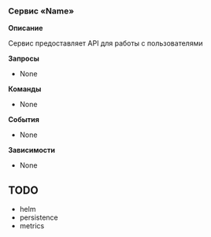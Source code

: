 ### Сервис «Name»

**Описание**

Сервис предоставляет API для работы с пользователями

**Запросы**

- None

**Команды**

- None

**События**

- None

**Зависимости**

- None

## TODO

- helm
- persistence
- metrics